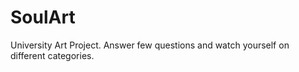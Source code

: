 # SoulArt
University Art Project. Answer few questions and watch yourself on different categories. 
